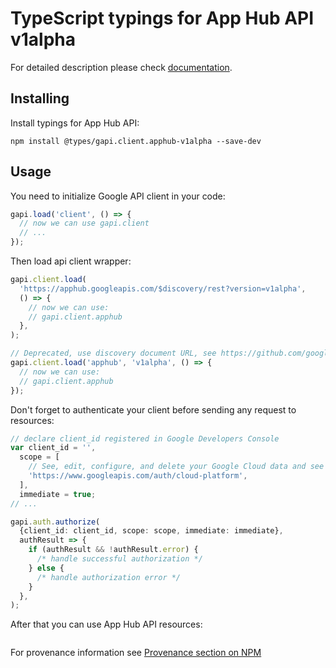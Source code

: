 # TypeScript typings for App Hub API v1alpha

For detailed description please check [documentation](https://cloud.google.com/app-hub/docs/).

## Installing

Install typings for App Hub API:

```
npm install @types/gapi.client.apphub-v1alpha --save-dev
```

## Usage

You need to initialize Google API client in your code:

```typescript
gapi.load('client', () => {
  // now we can use gapi.client
  // ...
});
```

Then load api client wrapper:

```typescript
gapi.client.load(
  'https://apphub.googleapis.com/$discovery/rest?version=v1alpha',
  () => {
    // now we can use:
    // gapi.client.apphub
  },
);
```

```typescript
// Deprecated, use discovery document URL, see https://github.com/google/google-api-javascript-client/blob/master/docs/reference.md#----gapiclientloadname----version----callback--
gapi.client.load('apphub', 'v1alpha', () => {
  // now we can use:
  // gapi.client.apphub
});
```

Don't forget to authenticate your client before sending any request to resources:

```typescript
// declare client_id registered in Google Developers Console
var client_id = '',
  scope = [
    // See, edit, configure, and delete your Google Cloud data and see the email address for your Google Account.
    'https://www.googleapis.com/auth/cloud-platform',
  ],
  immediate = true;
// ...

gapi.auth.authorize(
  {client_id: client_id, scope: scope, immediate: immediate},
  authResult => {
    if (authResult && !authResult.error) {
      /* handle successful authorization */
    } else {
      /* handle authorization error */
    }
  },
);
```

After that you can use App Hub API resources: <!-- TODO: make this work for multiple namespaces -->

```typescript

```

For provenance information see [Provenance section on NPM](https://www.npmjs.com/package/@maxim_mazurok/gapi.client.apphub-v1alpha#Provenance:~:text=none-,Provenance,-Built%20and%20signed)
